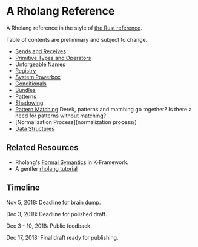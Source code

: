 # A Rholang Reference

A Rholang reference in the style of [the Rust reference](https://doc.rust-lang.org/stable/reference/).

Table of contents are preliminary and subject to change.

* [Sends and Receives](sends_and_receives/)
* [Primitive Types and Operators](primitives/)
* [Unforgeable Names](unforgeable_names/)
* [Registry](registry/)
* [System Powerbox](system_powerbox/)
* [Conditionals](conditionals/)
* [Bundles](bundles/)
* [Patterns](patterns/)
* [Shadowing](shadowing/)
* [Pattern Matching](pattern_matching/) Derek, patterns and matching go together? Is there a need for patterns without matching?
* [Normalization Process](normalization process/)
* [Data Structures](data_structures/)

## Related Resources
* Rholang's [Formal Symantics](https://github.com/rchain/rchain/tree/dev/rholang/src/main/k/rholang) in K-Framework.
* A gentler [rholang tutorial](https://github.com/JoshOrndorff/LearnRholangByExample)

## Timeline

Nov 5, 2018: Deadline for brain dump.

Dec 3, 2018: Deadline for polished draft.

Dec 3 - 10, 2018: Public feedback

Dec 17, 2018: Final draft ready for publishing.
